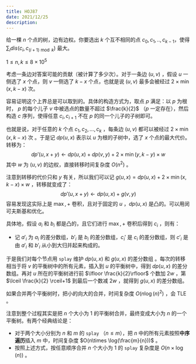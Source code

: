 ```yaml
---
title: HOJ87
date: 2021/12/25
description: 　
---
```


给一棵 $n$ 个点的树，边有边权。你要选出 $k$ 个互不相同的点 $c_0,c_1,..,c_{k-1}$，使得 $\sum_{i}{dis(c_i,c_{(i+1) \bmod k})}$ 最大。

$1\leq n,k\leq 8\times 10^5$

考虑一条边对答案可能的贡献（被计算了多少次）。对于一条边 $(u,v)$ ，假设 $u$ 一侧选了 $x$ 个点，则 $v$ 一侧选了 $k-x$ 个点，也就是说 $(u,v)$ 最多会被经过 $2\times \min(x,k-x)$ 次。

容易证明这个上界总是可以取到的。具体的构造方式为，取点 $p$ 满足：以 $p$ 为根时， $p$ 的每个儿子 $v$ 中被选点的数量不超过 $\frac{k}{2}$ （$p$ 一定存在），然后构造 $c$ 序列，使得任意 $c_i,c_{i+1}$ 不在 $p$ 的同一个儿子的子树即可。

也就是说，对于任意的 $k$ 个点 $c_1,c_2,...,c_k$ ，每条边 $(u,v)$ 都可以被经过 $2\times \min(x,k-x)$ 次 。于是记 $dp(u,x)$ 表示以 $u$ 为根的子树中，选了 $x$ 个点的最大代价。转移为：
$$
dp'(u,x+y)\leftarrow dp(u,x)+dp(v,y)+2\times \min(y,k-y)\times w
$$
其中 $w$ 为 $(u,v)$ 的边权，直接转移时间复杂度 $O(n^2)$ 。

注意到转移的代价只和 $y$ 有关，所以我们可以记 $g(u,x)=dp(u,x)+2\times \min(x,k-x)\times w$ ，转移就变成了：
$$
dp'(u,x+y)\leftarrow dp(u,x)+g(v,y)
$$
容易发现这实际上是 $\max,+$ 卷积，且对于固定的 $u$ ，$dp(u,x)$ 是凸的。可以用闵可夫斯基和优化。

具体地，假设 $a_i$ 和 $b_i$ 都是凸的，且它们进行 $\max,+$ 卷积后得到 $c_i$ ，则有：

+ 记 $a'_i$ 为 $a_i$ 的差分数组，$b'_i$ 是 $b_i$ 的差分数组，$c_i'$ 是 $c_i$ 的差分数组，则 $c'_i$ 是由 $a'_i$ 和 $b'_i$ 从小到大归并起来构成的。

于是我们对每个节点用 `splay` 维护 $dp(u,x)$ 和 $g(u,x)$ 的差分数组 。每次的转移相当于将 $v$ 的平衡树中的所有元素，插入到 $u$ 的平衡树中，得到 $dp(u,x)$ 的差分数组。再对 $u$ 所在的平衡树进行前 $\lfloor \frac{k}{2}\rfloor$ 个数加 $2w$ ，第 $\lceil \frac{k}{2} \rceil+1$ 到最后一个数减 $2w$ ，就得到 $g(u,x)$ 的差分数组。

如果合并两个平衡树时，把小的向大的合并，时间复杂度 $O(n\log(n)^2)$ ，会 TLE 。

注意到整个过程其实是把 $n$ 个大小为 $1$ 的平衡树合并，最终变成大小为 $n$ 的一个平衡树。有两个经典结论是：

+ 对于两个大小分别为 $n$ 和 $m$ 的 `splay` （$n\leq m$），把 $n$ 中的所有元素按照**中序遍历**插入 $m$ 中，时间复杂度 $O(n\times \log(\frac{m}{n}))$ 。
+ 按照上述方式，按任意顺序合并 $n$ 个大小为 $1$ 的 `splay` 复杂度是 $O(n\times \log(n))$ 。

